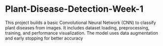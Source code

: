 # Plant-Disease-Detection-Week-1 
This project builds a basic Convolutional Neural Network (CNN) to classify plant diseases from images. It includes dataset loading, preprocessing, training, and performance visualization. The model uses data augmentation and early stopping for better accuracy
